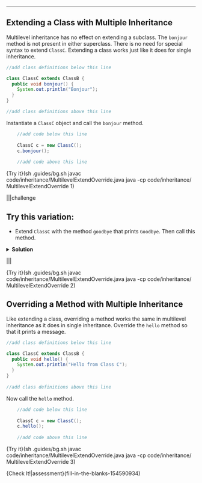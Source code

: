 ----------

## Extending a Class with Multiple Inheritance

Multilevel inheritance has no effect on extending a subclass. The `bonjour` method is not present in either superclass. There is no need for special syntax to extend `ClassC`. Extending a class works just like it does for single inheritance.

```java
//add class definitions below this line

class ClassC extends ClassB {
  public void bonjour() {
    System.out.println("Bonjour");
  }  
}

//add class definitions above this line
```

Instantiate a `ClassC` object and call the `bonjour` method.

```java
    //add code below this line
  
    ClassC c = new ClassC();
    c.bonjour();
  
    //add code above this line 
```

{Try it}(sh .guides/bg.sh javac code/inheritance/MultilevelExtendOverride.java java -cp code/inheritance/ MultilevelExtendOverride 1)

|||challenge
## Try this variation:
* Extend `ClassC` with the method `goodbye` that prints `Goodbye`. Then call this method.
<details>
  <summary><strong>Solution</strong></summary>
  
```java
//add class definitions below this line

class ClassC extends ClassB {
  public void bonjour() {
    System.out.println("Bonjour");
  }
  
  public void goodbye() {
    System.out.println("Goodbye");
  }
}

//add class definitions above this line
```
  
</details>

|||

{Try it}(sh .guides/bg.sh javac code/inheritance/MultilevelExtendOverride.java java -cp code/inheritance/ MultilevelExtendOverride 2)

## Overriding a Method with Multiple Inheritance

Like extending a class, overriding a method works the same in multilevel inheritance as it does in single inheritance. Override the `hello` method so that it prints a message.

```java
//add class definitions below this line

class ClassC extends ClassB {  
  public void hello() {
    System.out.println("Hello from Class C");
  }  
}
 
//add class definitions above this line
```

Now call the `hello` method.

```java
    //add code below this line
  
    ClassC c = new ClassC();
    c.hello();
  
    //add code above this line 
```

{Try it}(sh .guides/bg.sh javac code/inheritance/MultilevelExtendOverride.java java -cp code/inheritance/ MultilevelExtendOverride 3)

{Check It!|assessment}(fill-in-the-blanks-154590934)
